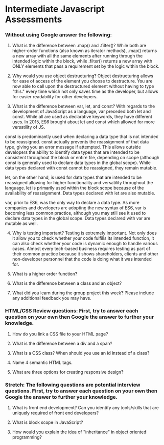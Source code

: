 # Intermediate Javascript Assessments

### Without using Google answer the following:

1. What is the difference between .map() and .filter()?
While both are higher-order functions (also known as iterator methods), .map() returns a new array with all the same elements after running through the intended logic within the block, while .filter() returns a new array with ONLY elements that pass a requirement set by the logic within the block.

2. Why would you use object destructuring?
Object destructuring allows for ease of access of the element you choose to destructure. You are now able to call upon the destructured element without having to type "this." every time which not only saves time as the developer, but allows for easier readability for other developers.

3. What is the difference between var, let, and const?
With regards to the development of JavaScript as a language, var preceded both let and const. While all are used as declarative keywords, they have different uses. In 2015, ES6 brought about let and const which allowed for more versatility of JS.

const is predominantly used when declaring a data type that is not intended to be reassigned. const actually prevents the reassignment of that data type, giving you an error message if attempted. This allows outside developers the ability to identify data types that are intended to be consistent throughout the block or entire file, depending on scope (although const is generally used to declare data types in the global scope). While data types declared with const cannot be reassigned, they remain mutable.

let, on the other hand, is used for data types that are intended to be reassigned allowing for higher functionality and versatility throughout the language. let is primarily used within the block scope because of the availability of reassignment. Data types declared with let are also mutable.

var, prior to ES6, was the only way to declare a data type. As more companies and developers are adopting the new syntax of ES6, var is becoming less common practice, although you may still see it used to declare data types in the global scope. Data types declared with var are mutable as well.

4. Why is testing important?
Testing is extremely important. Not only does it allow you to check whether your code fulfills its intended function, it can also check whether your code is dynamic enough to handle various cases. Almost every tech-based business requires testing as part of their common practice because it shows shareholders, clients and other non-developer personnel that the code is doing what it was intended for.

5. What is a higher order function?

6. What is the difference between a class and an object?

7. What did you learn during the group project this week? Please include any additional feedback you may have.


### HTML/CSS Review questions: First, try to answer each question on your own then Google the answer to further your knowledge.

1. How do you link a CSS file to your HTML page?

2. What is the difference between a div and a span?

3. What is a CSS class? When should you use an id instead of a class?

4. Name 4 semantic HTML tags.

5. What are three options for creating responsive design?


### Stretch: The following questions are potential interview questions. First, try to answer each question on your own then Google the answer to further your knowledge.

1. What is front end development? Can you identify any tools/skills that are uniquely required of front end developers?

2. What is block scope in JavaScript?

3. How would you explain the idea of "inheritance" in object oriented programming?
